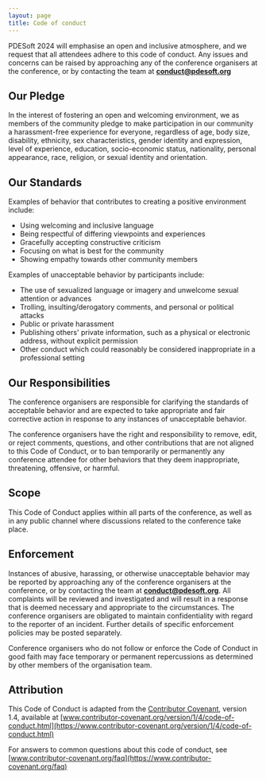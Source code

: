 ```yaml
---
layout: page
title: Code of conduct
---
```


PDESoft 2024 will emphasise an open and inclusive atmosphere, and we request that
all attendees adhere to this code of conduct. Any issues and concerns can be raised
by approaching any of the conference organisers at the conference,
or by contacting the team at **[conduct@pdesoft.org](mailto:conduct@pdesoft.org)**

## Our Pledge

In the interest of fostering an open and welcoming environment, we as
members of the community pledge to make participation in our community
a harassment-free experience for everyone, regardless of age, body size,
disability, ethnicity, sex characteristics, gender identity and expression,
level of experience, education, socio-economic status, nationality, personal
appearance, race, religion, or sexual identity and orientation.

## Our Standards

Examples of behavior that contributes to creating a positive environment
include:

* Using welcoming and inclusive language
* Being respectful of differing viewpoints and experiences
* Gracefully accepting constructive criticism
* Focusing on what is best for the community
* Showing empathy towards other community members

Examples of unacceptable behavior by participants include:

* The use of sexualized language or imagery and unwelcome sexual attention or advances
* Trolling, insulting/derogatory comments, and personal or political attacks
* Public or private harassment
* Publishing others' private information, such as a physical or electronic address, without explicit permission
* Other conduct which could reasonably be considered inappropriate in a professional setting

## Our Responsibilities

The conference organisers are responsible for clarifying the standards of acceptable
behavior and are expected to take appropriate and fair corrective action in
response to any instances of unacceptable behavior.

The conference organisers have the right and responsibility to remove, edit, or
reject comments, questions, and other contributions that are not aligned to
this Code of Conduct, or to ban temporarily or permanently any conference attendee for
other behaviors that they deem inappropriate, threatening, offensive, or harmful.

## Scope

This Code of Conduct applies within all parts of the conference, as well as in
any public channel where discussions related to the conference take place.

## Enforcement

Instances of abusive, harassing, or otherwise unacceptable behavior may be
reported by approaching any of the conference organisers at the conference,
or by contacting the team at **[conduct@pdesoft.org](mailto:conduct@pdesoft.org)**. All
complaints will be reviewed and investigated and will result in a response that
is deemed necessary and appropriate to the circumstances. The conference organisers are
obligated to maintain confidentiality with regard to the reporter of an incident.
Further details of specific enforcement policies may be posted separately.

Conference organisers who do not follow or enforce the Code of Conduct in good
faith may face temporary or permanent repercussions as determined by other
members of the organisation team.

## Attribution

This Code of Conduct is adapted from the [Contributor Covenant](https://www.contributor-covenant.org), version 1.4,
available at [www.contributor-covenant.org/version/1/4/code-of-conduct.html](https://www.contributor-covenant.org/version/1/4/code-of-conduct.html)

For answers to common questions about this code of conduct, see
[www.contributor-covenant.org/faq](https://www.contributor-covenant.org/faq)
